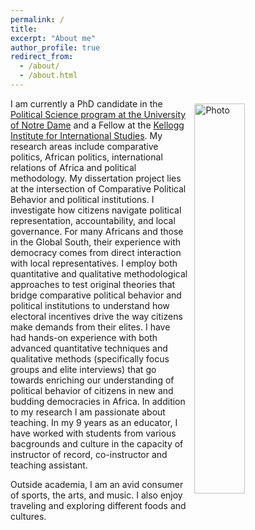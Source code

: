 ```yaml
---
permalink: /
title:
excerpt: "About me"
author_profile: true
redirect_from:
  - /about/
  - /about.html
---
```


<img align="right" 
     src="https://rasheedibrahim-politics.github.io/images/IMAGE1.JPG" 
     alt="Photo" 
     style="width: 40%; border-radius: 10px; padding: 8px"/>


I am currently a PhD candidate in the [Political Science program at the University of Notre Dame](https://politicalscience.nd.edu/) and a Fellow at the [Kellogg Institute for International Studies](https://kellogg.nd.edu/). My research areas include comparative politics, African politics, international relations of Africa and  political methodology. My dissertation project lies at the intersection of Comparative Political Behavior and political institutions. I investigate how citizens navigate political representation, accountability, and local governance. For many Africans and those in the Global South, their experience with democracy comes from direct interaction with local representatives. I employ both quantitative and qualitative methodological approaches to test original theories that bridge comparative political behavior and political institutions to understand how electoral incentives drive the way citizens make demands from their elites. I have had hands-on experience with both advanced quantitative techniques and qualitative methods (specifically focus groups and elite interviews) that go towards enriching our understanding of political behavior of citizens in new and budding democracies in Africa. In addition to my research I am passionate about teaching. In my 9 years as an educator, I have worked with students from various bacgrounds and culture in the capacity of instructor of record, co-instructor and teaching assistant. 

Outside academia, I am an avid consumer of sports, the arts, and music. I also enjoy traveling and exploring different foods and cultures. 




<!-- Powered by <a href="http://jekyllrb.com" rel="nofollow">Jekyll</a> &amp; <a href="https://github.com/academicpages/academicpages.github.io">AcademicPages</a>, a fork of <a href="https://mademistakes.com/work/minimal-mistakes-jekyll-theme/" rel="nofollow">Minimal Mistakes</a>. Hosted on GitHub Pages. -->
